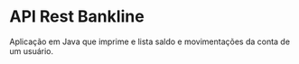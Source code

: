 # API Rest Bankline

Aplicação em Java que imprime e lista saldo e movimentações da conta de um usuário.
